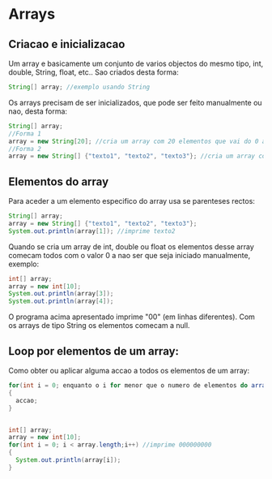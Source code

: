 # Arrays
## Criacao e inicializacao
Um array e basicamente um conjunto de varios objectos do mesmo tipo, int, double, String, float, etc.. Sao criados desta forma:
```java
String[] array; //exemplo usando String
```
Os arrays precisam de ser inicializados, que pode ser feito manualmente ou nao, desta forma:

```java
String[] array;
//Forma 1
array = new String[20]; //cria um array com 20 elementos que vai do 0 ao 19
//Forma 2
array = new String[] {"texto1", "texto2", "texto3"}; //cria um array com 3 elementos que vai do 0 ao 2
```
## Elementos do array
Para aceder a um elemento especifico do array usa se parenteses rectos:
```java
String[] array;
array = new String[] {"texto1", "texto2", "texto3"}; 
System.out.println(array[1]); //imprime texto2
```
Quando se cria um array de int, double ou float os elementos desse array comecam todos com o valor 0 a nao ser que seja iniciado manualmente, exemplo:
```java
int[] array;
array = new int[10];
System.out.println(array[3]);
System.out.println(array[4]);
```
O programa acima apresentado imprime "00" (em linhas diferentes).
Com os arrays de tipo String os elementos comecam a null.

## Loop por elementos de um array:
Como obter ou aplicar alguma accao a todos os elementos de um array:

```java
for(int i = 0; enquanto o i for menor que o numero de elementos do array (se tem 22 elementos vai do 0 ao 21); i++)
{
  accao;
}


int[] array;
array = new int[10];
for(int i = 0; i < array.length;i++) //imprime 000000000
{
  System.out.println(array[i]); 
}
```
